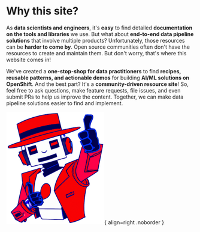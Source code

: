 # Why this site?

As **data scientists and engineers**, it's **easy** to find detailed **documentation on the tools and libraries** we use. But what about **end-to-end data pipeline solutions** that involve multiple products? Unfortunately, those resources can be **harder to come by**. Open source communities often don't have the resources to create and maintain them. But don't worry, that's where this website comes in!

We've created a **one-stop-shop for data practitioners** to find **recipes, reusable patterns, and actionable demos** for building **AI/ML solutions on OpenShift**. And the best part? It's a **community-driven resource site**! So, feel free to ask questions, make feature requests, file issues, and even submit PRs to help us improve the content. Together, we can make data pipeline solutions easier to find and implement.

![Happy Robot](/assets/robot.png){ align=right .noborder }

